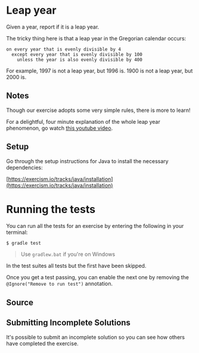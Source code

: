 # Leap year

Given a year, report if it is a leap year.

The tricky thing here is that a leap year in the Gregorian calendar occurs:

```text
on every year that is evenly divisible by 4
  except every year that is evenly divisible by 100
    unless the year is also evenly divisible by 400
```

For example, 1997 is not a leap year, but 1996 is.  1900 is not a leap
year, but 2000 is.

## Notes

Though our exercise adopts some very simple rules, there is more to
learn!

For a delightful, four minute explanation of the whole leap year
phenomenon, go watch [this youtube video][video].

[video]: http://www.youtube.com/watch?v=xX96xng7sAE

## Setup

Go through the setup instructions for Java to install the necessary
dependencies:

[https://exercism.io/tracks/java/installation](https://exercism.io/tracks/java/installation)

# Running the tests

You can run all the tests for an exercise by entering the following in your
terminal:

```sh
$ gradle test
```

> Use `gradlew.bat` if you're on Windows

In the test suites all tests but the first have been skipped.

Once you get a test passing, you can enable the next one by removing the
`@Ignore("Remove to run test")` annotation.

## Source



## Submitting Incomplete Solutions
It's possible to submit an incomplete solution so you can see how others have
completed the exercise.
